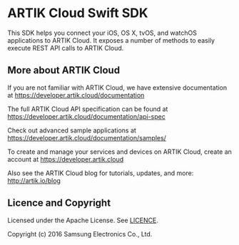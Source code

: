 ARTIK Cloud Swift SDK
==========================

This SDK helps you connect your iOS, OS X, tvOS, and watchOS applications to ARTIK Cloud. It exposes a number of methods to easily execute REST API calls to ARTIK Cloud.

More about ARTIK Cloud
---------------------

If you are not familiar with ARTIK Cloud, we have extensive documentation at https://developer.artik.cloud/documentation

The full ARTIK Cloud API specification can be found at https://developer.artik.cloud/documentation/api-spec

Check out advanced sample applications at https://developer.artik.cloud/documentation/samples/

To create and manage your services and devices on ARTIK Cloud, create an account at https://developer.artik.cloud

Also see the ARTIK Cloud blog for tutorials, updates, and more: http://artik.io/blog

Licence and Copyright
---------------------

Licensed under the Apache License. See [LICENCE](https://github.com/artikcloud/artikcloud-swift/blob/master/LICENSE).

Copyright (c) 2016 Samsung Electronics Co., Ltd.
